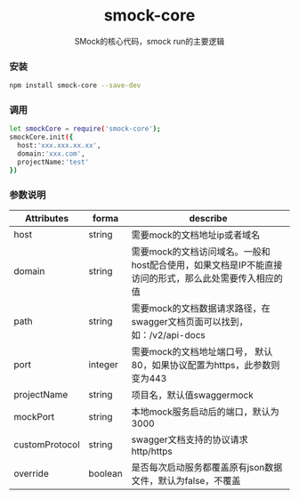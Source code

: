 <div align="center">
  <h1>smock-core</h1>
  <p>SMock的核心代码，smock run的主要逻辑</p>
</div>

### 安装

```bash
npm install smock-core --save-dev
```

### 调用

```bash
let smockCore = require('smock-core');
smockCore.init({
  host:'xxx.xxx.xx.xx',
  domain:'xxx.com',
  projectName:'test'
})
```

### 参数说明

|Attributes|forma|describe
|---|---|---|
|host| string| 需要mock的文档地址ip或者域名
|domain|string| 需要mock的文档访问域名。一般和host配合使用，如果文档是IP不能直接访问的形式，那么此处需要传入相应的值
|path|string| 需要mock的文档数据请求路径，在swagger文档页面可以找到，如：/v2/api-docs
|port| integer| 需要mock的文档地址端口号， 默认80，如果协议配置为https，此参数则变为443
|projectName| string| 项目名，默认值swaggermock
|mockPort| string| 本地mock服务启动后的端口，默认为3000
|customProtocol| string| swagger文档支持的协议请求 http/https
|override| boolean| 是否每次启动服务都覆盖原有json数据文件，默认为false，不覆盖